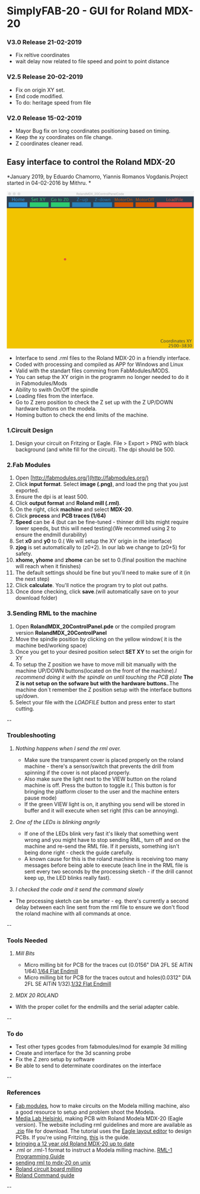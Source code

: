 # SimplyFAB-20 - GUI for Roland MDX-20

### V3.0 Release 21-02-2019
- Fix reltive coordinates
- wait delay now related to file speed and point to point distance

### V2.5 Release 20-02-2019
- Fix on origin XY set.
- End code modified.
- To do: heritage speed from file

### V2.0 Release 15-02-2019
- Mayor Bug fix on long coordinates positioning based on timing.
- Keep the xy coordinates on file change.
- Z coordinates cleaner read.

## Easy interface to control the Roland MDX-20

*January 2019, by Eduardo Chamorro, Yiannis Romanos Vogdanis.Project started in 04-02-2016 by Mithru. *


![*Roland MDX-20 graphic user interface control panel*](img/screen.jpg)


* Interface to send .rml files to the Roland MDX-20 in a friendly interface.
* Coded with processing and compiled as APP for Windows and Linux
* Valid with the standart files comming from FabModules/MODS.
* You can setup the XY origin in the programm no longer needed to do it in Fabmodules/Mods
* Ability to swith On/Off the spindle
* Loading files from the interface.
* Go to Z zero position to check the Z set up with the Z UP/DOWN hardware buttons on the modela.
* Homing button to check the end limits of the machine.

### 1.Circuit Design

1. Design your circuit on Fritzing or Eagle. File > Export > PNG with black background (and white fill for the circuit). The dpi should be 500.

### 2.Fab Modules
1. Open [http://fabmodules.org/](http://fabmodules.org/)
2. Click **input format**. Select **image (.png)**, and load the png that you just exported.
3. Ensure the dpi is at least 500.
4. Click **output format** and **Roland mill (.rml)**.
5. On the right, click **machine** and select **MDX-20**.
6. Click **process** and **PCB traces (1/64)**
7. **Speed** can be 4 (but can be fine-tuned - thinner drill bits might require lower speeds, but this will need testing)(We recommed using 2 to ensure the endmill durability)
8. Set **x0** and **y0** to 0.( We will setup the XY origin in the interface)
9. **zjog** is set automatically to (z0+2). In our lab we change to (z0+5) for safety.
10.  **xhome, yhome** and **zhome** can be set to 0.(final position the machine will reach when it finishes)
11. The default settings should be fine but you'll need to make sure of it (in the next step)
12. Click **calculate**. You'll notice the program try to plot out paths.
13. Once done checking, click **save**.(will automatically save on to your download folder)



### 3.Sending RML to the machine


1. Open **RolandMDX_20ControlPanel.pde** or the compiled program version **RolandMDX_20ControlPanel**
2. Move the spindle position by clicking on the yellow window( it is the machine bed/working space)
3. Once you get to your desired position select  **SET XY** to set the origin for XY
4. To setup the Z position we have to move mill bit manually with the machine UP/DOWN buttons(located on the front of the machine).*I recommend doing it with the spindle on until touching the PCB plate* **The Z is not setup on the sofware but with the hardware buttons.**.The machine don´t remember the Z position setup with the interface buttons up/down.
5. Select your file with the *LOADFILE* button and press enter to start cutting.


--


### Troubleshooting

1. *Nothing happens when I send the rml over.*  

	* Make sure the transparent cover is placed properly on the roland machine - there's a sensor/switch that prevents the drill from spinning if the cover is not placed properly.   
	* Also make sure the light next to the VIEW button on the roland machine is off. Press the button to toggle it.( This button is for bringing the platform closer to the user and the machine enters pause mode)
	* If the green VIEW light is on, it anything you send will be stored in buffer and it will execute when set right (this can be annoying).

2. *One of the LEDs is blinking angrily*
	* If one of the LEDs blink very fast it's likely that something went wrong and you might have to stop sending RML, turn off and on the machine and re-send the RML file. If it persists, something isn't being done right - check the guide carefully.
	* A known cause for this is the roland machine is receiving too many messages before being able to execute (each line in the RML file is sent every two seconds by the processing sketch - if the drill cannot keep up, the LED blinks really fast).

3. *I checked the code and it send the command slowly*
 * The processing sketch can be smarter - eg. there's currently a second delay between each line sent from the rml file to ensure we don't flood the roland machine with all commands at once.

--

### Tools Needed

1. *Mill Bits*
	* Micro milling bit for PCB for the traces cut (0.0156" DIA 2FL SE AlTiN 1/64).[1/64 Flat Endmill](http://www.carbidedepot.com/00156in-DIA-2FL-SE-AlTiN-164-P180142.aspx)
	* Micro milling bit for PCB for the traces outcut and holes(0.0312" DIA 2FL SE AlTiN 1/32).[1/32 Flat Endmill](http://www.carbidedepot.com/00312in-DIA-2FL-SE-AlTiN-132-P180143.aspx)

2. *MDX 20 ROLAND*
 * With the proper collet for the endmills and the serial adapter cable.


--

### To do
* Test other types gcodes from fabmodules/mod for example 3d milling
* Create and interface for the 3d scanning probe
* Fix the Z zero setup by software
* Be able to send to determinate coordinates on the interface

--

### References

 - [Fab modules](http://fab.cba.mit.edu/content/processes/PCB/modela.html), how to make circuits on the Modela milling machine, also a good resource to setup and problem shoot the Modela.
 - [Media Lab Helsinki](http://mlab.taik.fi/paja/?p=1874), making PCB with Roland Modela MDX-20 (Eagle version). The website including rml guidelines and more are available as [.zip](http://mlab.taik.fi/paja/wp-content/uploads/2011/01/eagle_files4roland_modela.zip) file for download. The tutorial uses the [Eagle layout editor](http://www.cadsoftusa.com/eagle-pcb-design-software/) to design PCBs. If you're using Fritzing, [this](http://mlab.taik.fi/paja/?p=2768) is the guide.
 - [bringing a 12 year old Roland MDX-20 up to date](http://vonkonow.com/wordpress/2012/08/bringing-a-12-year-old-roland-mdx-20-up-to-date/)
 - .rml or .rml-1 format to instruct a Modela milling machine. [RML-1 Programming Guide](http://mlab.taik.fi/paja/wp-content/uploads/2011/01/RML1_Command_GuideENVer100.pdf)
 - [sending rml to mdx-20 on unix](http://fab.cba.mit.edu/classes/MIT/961.04/topics/pcb_modela.html)
 - [Roland circuit board milling](http://shop.itp.nyu.edu/PCBStation/roland-modela/roland-circuitboard-milling)
 - [Roland Command guide](http://altlab.org/d/content/m/pangelo/ideas/rml_command_guide_en_v100.pdf)


--
